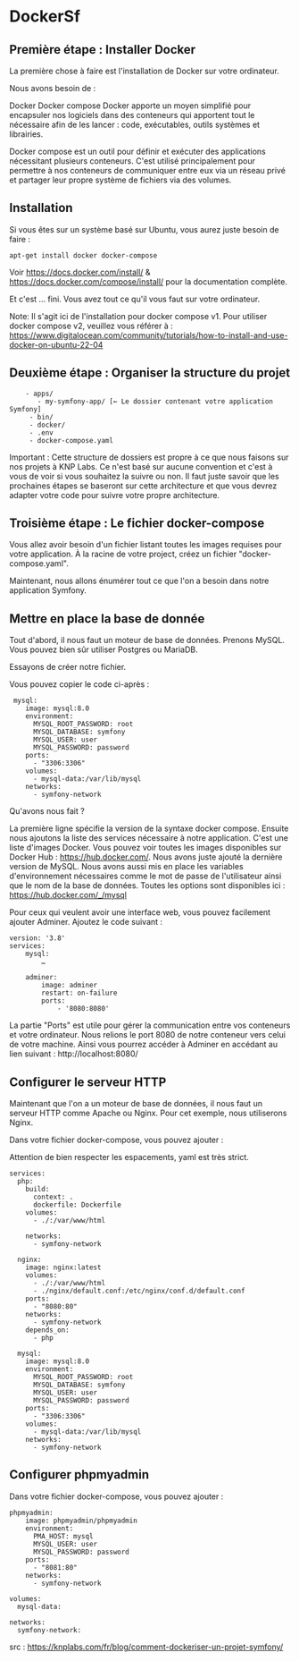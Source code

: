 # DockerSf

## Première étape : Installer Docker

La première chose à faire est l'installation de Docker sur votre ordinateur.

Nous avons besoin de :

Docker
Docker compose
Docker apporte un moyen simplifié pour encapsuler nos logiciels dans des conteneurs qui apportent tout le nécessaire afin de les lancer : code, exécutables, outils systèmes et librairies.

Docker compose est un outil pour définir et exécuter des applications nécessitant plusieurs conteneurs. C'est utilisé principalement pour permettre à nos conteneurs de communiquer entre eux via un réseau privé et partager leur propre système de fichiers via des volumes.

## Installation

Si vous êtes sur un système basé sur Ubuntu, vous aurez juste besoin de faire :

```
apt-get install docker docker-compose 
```

Voir https://docs.docker.com/install/ & https://docs.docker.com/compose/install/ pour la documentation complète.

Et c'est … fini. Vous avez tout ce qu'il vous faut sur votre ordinateur.

Note: Il s'agit ici de l'installation pour docker compose v1. Pour utiliser docker compose v2, veuillez vous référer à : https://www.digitalocean.com/community/tutorials/how-to-install-and-use-docker-on-ubuntu-22-04

## Deuxième étape : Organiser la structure du projet

```
    - apps/
       - my-symfony-app/ [← Le dossier contenant votre application Symfony]
     - bin/
     - docker/
     - .env
     - docker-compose.yaml
```

Important : Cette structure de dossiers est propre à ce que nous faisons sur nos projets à KNP Labs. Ce n'est basé sur aucune convention et c'est à vous de voir si vous souhaitez la suivre ou non. Il faut juste savoir que les prochaines étapes se baseront sur cette architecture et que vous devrez adapter votre code pour suivre votre propre architecture.

## Troisième étape : Le fichier docker-compose

Vous allez avoir besoin d'un fichier listant toutes les images requises pour votre application. À la racine de votre project, créez un fichier "docker-compose.yaml".

Maintenant, nous allons énumérer tout ce que l'on a besoin dans notre application Symfony.

## Mettre en place la base de donnée

Tout d'abord, il nous faut un moteur de base de données. Prenons MySQL. Vous pouvez bien sûr utiliser Postgres ou MariaDB.

Essayons de créer notre fichier.

Vous pouvez copier le code ci-après :

```
 mysql:
    image: mysql:8.0
    environment:
      MYSQL_ROOT_PASSWORD: root
      MYSQL_DATABASE: symfony
      MYSQL_USER: user
      MYSQL_PASSWORD: password
    ports:
      - "3306:3306"
    volumes:
      - mysql-data:/var/lib/mysql
    networks:
      - symfony-network

```

Qu'avons nous fait ?

La première ligne spécifie la version de la syntaxe docker compose. Ensuite nous ajoutons la liste des services nécessaire à notre application. C'est une liste d'images Docker. Vous pouvez voir toutes les images disponibles sur Docker Hub : https://hub.docker.com/.
Nous avons juste ajouté la dernière version de MySQL. Nous avons aussi mis en place les variables d'environnement nécessaires comme le mot de passe de l'utilisateur ainsi que le nom de la base de données. Toutes les options sont disponibles ici : https://hub.docker.com/_/mysql

Pour ceux qui veulent avoir une interface web, vous pouvez facilement ajouter Adminer. Ajoutez le code suivant :

```
version: '3.8'
services:
    mysql:
        …
    
    adminer:
        image: adminer
        restart: on-failure
        ports:
            - '8080:8080'

```

La partie "Ports" est utile pour gérer la communication entre vos conteneurs et votre ordinateur. Nous relions le port 8080 de notre conteneur vers celui de votre machine. Ainsi vous pourrez accéder à Adminer en accédant au lien suivant : http://localhost:8080/

## Configurer le serveur HTTP

Maintenant que l'on a un moteur de base de données, il nous faut un serveur HTTP comme Apache ou Nginx. Pour cet exemple, nous utiliserons Nginx.

Dans votre fichier docker-compose, vous pouvez ajouter :

Attention de bien respecter les espacements, yaml est très strict.
```
services:
  php:
    build:
      context: .
      dockerfile: Dockerfile
    volumes:
      - ./:/var/www/html

    networks:
      - symfony-network

  nginx:
    image: nginx:latest
    volumes:
      - ./:/var/www/html
      - ./nginx/default.conf:/etc/nginx/conf.d/default.conf
    ports:
      - "8080:80"
    networks:
      - symfony-network
    depends_on:
      - php

  mysql:
    image: mysql:8.0
    environment:
      MYSQL_ROOT_PASSWORD: root
      MYSQL_DATABASE: symfony
      MYSQL_USER: user
      MYSQL_PASSWORD: password
    ports:
      - "3306:3306"
    volumes:
      - mysql-data:/var/lib/mysql
    networks:
      - symfony-network

```

## Configurer phpmyadmin 

Dans votre fichier docker-compose, vous pouvez ajouter :

```
phpmyadmin:
    image: phpmyadmin/phpmyadmin
    environment:
      PMA_HOST: mysql
      MYSQL_USER: user
      MYSQL_PASSWORD: password
    ports:
      - "8081:80"
    networks:
      - symfony-network

volumes:
  mysql-data:

networks:
  symfony-network:

```




src : https://knplabs.com/fr/blog/comment-dockeriser-un-projet-symfony/